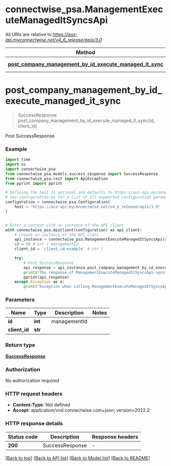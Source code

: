 # connectwise_psa.ManagementExecuteManagedItSyncsApi

All URIs are relative to *https://aus-api.myconnectwise.net/v4_6_release/apis/3.0*

Method | HTTP request | Description
------------- | ------------- | -------------
[**post_company_management_by_id_execute_managed_it_sync**](ManagementExecuteManagedItSyncsApi.md#post_company_management_by_id_execute_managed_it_sync) | **POST** /company/management/{id}/executeManagedItSync | Post SuccessResponse


# **post_company_management_by_id_execute_managed_it_sync**
> SuccessResponse post_company_management_by_id_execute_managed_it_sync(id, client_id)

Post SuccessResponse

### Example

```python
import time
import os
import connectwise_psa
from connectwise_psa.models.success_response import SuccessResponse
from connectwise_psa.rest import ApiException
from pprint import pprint

# Defining the host is optional and defaults to https://aus-api.myconnectwise.net/v4_6_release/apis/3.0
# See configuration.py for a list of all supported configuration parameters.
configuration = connectwise_psa.Configuration(
    host = "https://aus-api.myconnectwise.net/v4_6_release/apis/3.0"
)


# Enter a context with an instance of the API client
with connectwise_psa.ApiClient(configuration) as api_client:
    # Create an instance of the API class
    api_instance = connectwise_psa.ManagementExecuteManagedItSyncsApi(api_client)
    id = 56 # int | managementId
    client_id = 'client_id_example' # str | 

    try:
        # Post SuccessResponse
        api_response = api_instance.post_company_management_by_id_execute_managed_it_sync(id, client_id)
        print("The response of ManagementExecuteManagedItSyncsApi->post_company_management_by_id_execute_managed_it_sync:\n")
        pprint(api_response)
    except Exception as e:
        print("Exception when calling ManagementExecuteManagedItSyncsApi->post_company_management_by_id_execute_managed_it_sync: %s\n" % e)
```



### Parameters

Name | Type | Description  | Notes
------------- | ------------- | ------------- | -------------
 **id** | **int**| managementId | 
 **client_id** | **str**|  | 

### Return type

[**SuccessResponse**](SuccessResponse.md)

### Authorization

No authorization required

### HTTP request headers

 - **Content-Type**: Not defined
 - **Accept**: application/vnd.connectwise.com+json; version=2022.2

### HTTP response details
| Status code | Description | Response headers |
|-------------|-------------|------------------|
**200** | SuccessResponse |  -  |

[[Back to top]](#) [[Back to API list]](../README.md#documentation-for-api-endpoints) [[Back to Model list]](../README.md#documentation-for-models) [[Back to README]](../README.md)

